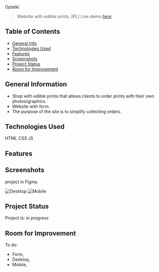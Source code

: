 Oplatki

> Website with edible prints. [PL]
> Live demo [_here_](https://www.example.com).

## Table of Contents

- [General Info](#general-information)
- [Technologies Used](#technologies-used)
- [Features](#features)
- [Screenshots](#screenshots)
- [Project Status](#project-status)
- [Room for Improvement](#room-for-improvement)

## General Information

- Shop with edible prints that allows clients to order prints with their own photos/graphics.
- Website with form.
- The purpose of the site is to simplify collecting orders.

## Technologies Used

HTML CSS JS

## Features

## Screenshots

project in Figma

![Desktop](https://user-images.githubusercontent.com/73693874/175781341-77997317-8d0a-4960-9e32-e44b335ea1bc.jpg)
![Mobile](https://user-images.githubusercontent.com/73693874/175781447-50ade5de-6880-4f2e-91e6-a65504d5f9c9.jpg)

## Project Status

Project is: _in progress_

## Room for Improvement

To do:

- Form,
- Desktop,
- Mobile,
